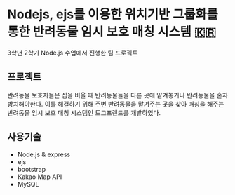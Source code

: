 # Nodejs, ejs를 이용한 위치기반 그룹화를 통한 반려동물 임시 보호 매칭 시스템 :kr:
3학년 2학기 Node.js 수업에서 진행한 팀 프로젝트

## 프로젝트
반려동물 보호자들은 집을 비울 때 반려동물들을 다른 곳에 맡겨놓거나 반려동물을 혼자 방치해야한다. 
이를 해결하기 위해 주변 반려동물을 맡겨주는 곳을 찾아 매칭을 해주는 반려동물 임시 보호 매칭 시스템인 도그프렌드를 개발하였다.

## 사용기술
* Node.js & express
* ejs
* bootstrap
* Kakao Map API
* MySQL

